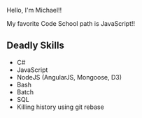 Hello, I'm Michael!!

My favorite Code School path is JavaScript!!

Deadly Skills
----------------
* C#
* JavaScript
* NodeJS (AngularJS, Mongoose, D3)
* Bash
* Batch
* SQL
* Killing history using git rebase
